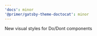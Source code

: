 ```yaml
---
'docs': minor
'@primer/gatsby-theme-doctocat': minor
---
```


New visual styles for Do/Dont components
